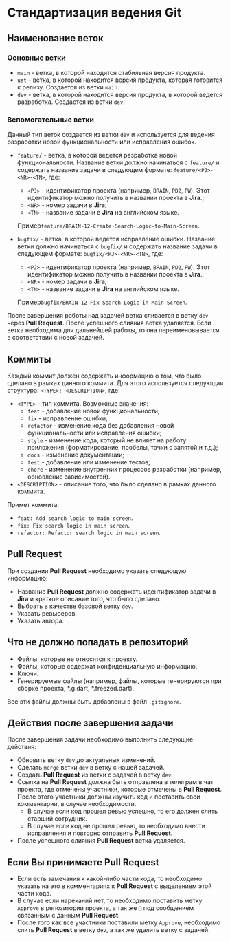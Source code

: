 # Стандартизация ведения Git

## Наименование веток

### Основные ветки

- `main` - ветка, в которой находится стабильная версия продукта.
- `uat` - ветка, в которой находится версия продукта, которая готовится к релизу. Создается из ветки `main`.
- `dev` - ветка, в которой находится версия продукта, в которой ведется разработка. Создается из ветки `dev`.

### Вспомогательные ветки

Данный тип веток создается из ветки `dev` и используется для ведения разработки новой функциональности или исправления
ошибок.

- `feature/` - ветка, в которой ведется разработка новой функциональности. Название ветки должно начинаться с `feature/`
  и содержать название задачи в следующем формате:
  `feature/<PJ>-<NR>-<TN>`, где:

    - `<PJ>` - идентификатор проекта (например, `BRAIN`, `PD2`, `PW`). Этот идентификатор можно получить в названии
      проекта в **Jira**.;
    - `<NR>` - номер задачи в **Jira**;
    - `<TN>` - название задачи в **Jira** на английском языке.

  Пример`feature/BRAIN-12-Create-Search-Logic-to-Main-Screen`.

- `bugfix/` - ветка, в которой ведется исправление ошибки. Название ветки должно начинаться с `bugfix/` и содержать
  название задачи в следующем формате:
  `bugfix/<PJ>-<NR>-<TN>`, где:

    - `<PJ>` - идентификатор проекта (например, `BRAIN`, `PD2`, `PW`). Этот идентификатор можно получить в названии
      проекта в **Jira**.;
    - `<NR>` - номер задачи в **Jira**;
    - `<TN>` - название задачи в **Jira** на английском языке.

  Пример`bugfix/BRAIN-12-Fix-Search-Logic-in-Main-Screen`.

После завершения работы над задачей ветка сливается в ветку `dev` через **Pull Request**. После успешного слияния ветка
удаляется. Если ветка необходима для дальнейшей работы, то она переименовывается в соответствии с новой задачей.

## Коммиты

Каждый коммит должен содержать информацию о том, что было сделано в рамках данного коммита. Для этого используется
следующая структура:
`<TYPE>: <DESCRIPTION>`, где:

- `<TYPE>` - тип коммита. Возможные значения:
    - `feat` - добавление новой функциональности;
    - `fix` - исправление ошибки;
    - `refactor` - изменение кода без добавления новой функциональности или исправления ошибки;
    - `style` - изменение кода, который не влияет на работу приложения (форматирование, пробелы, точки с запятой и
      т.д.);
    - `docs` - изменение документации;
    - `test` - добавление или изменение тестов;
    - `chore` - изменение внутренних процессов разработки (например, обновление зависимостей).
- `<DESCRIPTION>` - описание того, что было сделано в рамках данного коммита.

Примет коммита:

- `feat: Add search logic to main screen`.
- `fix: Fix search logic in main screen`.
- `refactor: Refactor search logic in main screen`.

## Pull Request

При создании **Pull Request** необходимо указать следующую информацию:

- Название **Pull Request** должно содержать идентификатор задачи в **Jira** и краткое описание того, что было сделано.
- Выбрать в качестве базовой ветку `dev`.
- Указать ревьюеров.
- Указать автора.

## Что не должно попадать в репозиторий

- Файлы, которые не относятся к проекту.
- Файлы, которые содержат конфиденциальную информацию.
- Ключи.
- Генерируемые файлы (например, файлы, которые генерируются при сборке проекта, *.g.dart, *.freezed.dart).

Все эти файлы должны быть добавлены в файл `.gitignore`.

## Действия после завершения задачи

После завершения задачи необходимо выполнить следующие действия:

- Обновить ветку `dev` до актуальных изменений.
- Сделать `merge` ветки `dev` в ветку с нашей задачей.
- Создать **Pull Request** из ветки с задачей в ветку `dev`.
- Ссылка на **Pull Request** должна быть отправлена в телеграм в чат проекта, где отмечены участники, которые отмечены в
  **Pull Request**. После этого участники должны изучить код и поставить свои комментарии, в случае необходимости.
    - В случае если код прошел ревью успешно, то его должен слить старший сотрудник.
    - В случае если код не прошел ревью, то необходимо внести исправления и повторно отправить **Pull Request**.
- После успешного слияния **Pull Request** ветка удаляется.

## Если Вы принимаете **Pull Request**

- Если есть замечания к какой-либо части кода, то необходимо указать на это в комментариях к **Pull Request** с
  выделением этой части кода.
- В случае если нареканий нет, то необходимо поставить метку `Approve` в репозитории проекта, а так же `👀` под
  сообщением связанным с данным **Pull Request**.
- После того как все участники поставили метку `Approve`, необходимо слить **Pull Request** в ветку `dev`, а так же
  удалить ветку с задачей.
